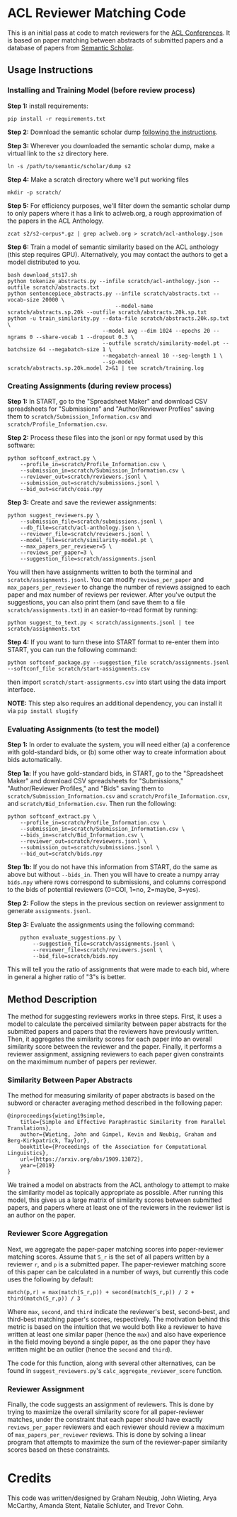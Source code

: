 # ACL Reviewer Matching Code

This is an initial pass at code to match reviewers for the [ACL Conferences](http://aclweb.org).
It is based on paper matching between abstracts of submitted papers and a database of papers from
[Semantic Scholar](https://www.semanticscholar.org).

## Usage Instructions

### Installing and Training Model (before review process)

**Step 1:** install requirements:

    pip install -r requirements.txt
    
**Step 2:** Download the semantic scholar dump
[following the instructions](http://api.semanticscholar.org/corpus/download/).

**Step 3:** Wherever you downloaded the semantic scholar dump, make a virtual link to the `s2` directory here.

    ln -s /path/to/semantic/scholar/dump s2

**Step 4:** Make a scratch directory where we'll put working files

    mkdir -p scratch/
    
**Step 5:** For efficiency purposes, we'll filter down the semantic scholar dump to only papers where it has a link to
aclweb.org, a rough approximation of the papers in the ACL Anthology.

    zcat s2/s2-corpus*.gz | grep aclweb.org > scratch/acl-anthology.json

**Step 6:** Train a model of semantic similarity based on the ACL anthology (this step requires GPU). Alternatively,
you may contact the authors to get a model distributed to you.

    bash download_sts17.sh
    python tokenize_abstracts.py --infile scratch/acl-anthology.json --outfile scratch/abstracts.txt
    python sentencepiece_abstracts.py --infile scratch/abstracts.txt --vocab-size 20000 \
                                      --model-name scratch/abstracts.sp.20k --outfile scratch/abstracts.20k.sp.txt 
    python -u train_similarity.py --data-file scratch/abstracts.20k.sp.txt \
                                  --model avg --dim 1024 --epochs 20 --ngrams 0 --share-vocab 1 --dropout 0.3 \
                                  --outfile scratch/similarity-model.pt --batchsize 64 --megabatch-size 1 \
                                  --megabatch-anneal 10 --seg-length 1 \
                                  --sp-model scratch/abstracts.sp.20k.model 2>&1 | tee scratch/training.log

### Creating Assignments (during review process)

**Step 1:** In START, go to the "Spreadsheet Maker" and download CSV spreadsheets for "Submissions"
and "Author/Reviewer Profiles" saving them to `scratch/Submission_Information.csv` and
`scratch/Profile_Information.csv`.

**Step 2:** Process these files into the jsonl or npy format used by this software:

    python softconf_extract.py \
        --profile_in=scratch/Profile_Information.csv \
        --submission_in=scratch/Submission_Information.csv \
        --reviewer_out=scratch/reviewers.jsonl \
        --submission_out=scratch/submissions.jsonl \
        --bid_out=scratch/cois.npy

**Step 3:** Create and save the reviewer assignments:

    python suggest_reviewers.py \
        --submission_file=scratch/submissions.jsonl \
        --db_file=scratch/acl-anthology.json \
        --reviewer_file=scratch/reviewers.jsonl \
        --model_file=scratch/similarity-model.pt \
        --max_papers_per_reviewer=5 \
        --reviews_per_paper=3 \
        --suggestion_file=scratch/assignments.jsonl

You will then have assignments written to both the terminal and `scratch/assignments.jsonl`. You can modify
`reviews_per_paper` and `max_papers_per_reviewer` to change the number of reviews assigned to each paper and max number
of reviews per reviewer. After you've output the suggestions, you can also print them (and save them to a file
`scratch/assignments.txt`) in an easier-to-read format by running:

    python suggest_to_text.py < scratch/assignments.jsonl | tee scratch/assignments.txt
    
**Step 4:** If you want to turn these into START format to re-enter them into START, you can run the following
command:

    python softconf_package.py --suggestion_file scratch/assignments.jsonl --softconf_file scratch/start-assignments.csv
    
then import `scratch/start-assignments.csv` into start using the data import interface.

**NOTE:** This step also requires an additional dependency, you can install it via `pip install slugify`

### Evaluating Assignments (to test the model)

**Step 1:** In order to evaluate the system, you will need either (a) a conference with gold-standard bids, or (b)
some other way to create information about bids automatically.

**Step 1a:** If you have gold-standard bids, in START, go to the "Spreadsheet Maker" and download CSV spreadsheets for
"Submissions," "Author/Reviewer Profiles," and "Bids" saving them to `scratch/Submission_Information.csv` and
`scratch/Profile_Information.csv`, and `scratch/Bid_Information.csv`. Then run the following:

    python softconf_extract.py \
        --profile_in=scratch/Profile_Information.csv \
        --submission_in=scratch/Submission_Information.csv \
        --bids_in=scratch/Bid_Information.csv \
        --reviewer_out=scratch/reviewers.jsonl \
        --submission_out=scratch/submissions.jsonl \
        --bid_out=scratch/bids.npy
        
**Step 1b:** If you do not have this information from START, do the same as above but without `--bids_in`. Then you
will have to create a numpy array `bids.npy` where rows correspond to submissions, and columns correspond to the bids
of potential reviewers (0=COI, 1=no, 2=maybe, 3=yes).

**Step 2:** Follow the steps in the previous section on reviewer assignment to generate `assignments.jsonl`.

**Step 3:** Evaluate the assignments using the following command:

        python evaluate_suggestions.py \
            --suggestion_file=scratch/assignments.jsonl \
            --reviewer_file=scratch/reviewers.jsonl \
            --bid_file=scratch/bids.npy

This will tell you the ratio of assignments that were made to each bid, where in general a higher ratio of "3"s is
better.

## Method Description

The method for suggesting reviewers works in three steps. First, it uses a model to calculate the perceived similarity
between paper abstracts for the submitted papers and papers that the reviewers have previously written. Then, it
aggregates the similarity scores for each paper into an overall similarity score between the reviewer and the paper.
Finally, it performs a reviewer assignment, assigning reviewers to each paper given constraints on the maximimum number
of papers per reviewer.

### Similarity Between Paper Abstracts

The method for measuring similarity of paper abstracts is based on the subword or character averaging method described
in the following paper:

    @inproceedings{wieting19simple,
        title={Simple and Effective Paraphrastic Similarity from Parallel Translations},
        author={Wieting, John and Gimpel, Kevin and Neubig, Graham and Berg-Kirkpatrick, Taylor},
        booktitle={Proceedings of the Association for Computational Linguistics},
        url={https://arxiv.org/abs/1909.13872},
        year={2019}
    }

We trained a model on abstracts from the ACL anthology to attempt to make the similarity model as topically appropriate
as possible. After running this model, this gives us a large matrix of similarity scores between submitted papers, and
papers where at least one of the reviewers in the reviewer list is an author on the paper.

### Reviewer Score Aggregation

Next, we aggregate the paper-paper matching scores into paper-reviewer matching scores. Assume that `S_r` is the set of
all papers written by a reviewer `r`, and `p` is a submitted paper. The paper-reviewer matching score of this paper
can be calculated in a number of ways, but currently this code uses the following by default:

    match(p,r) = max(match(S_r,p)) + second(match(S_r,p)) / 2 + third(match(S_r,p)) / 3

Where `max`, `second`, and `third` indicate the reviewer's best, second-best, and third-best matching paper's scores,
respectively. The motivation behind this metric is based on the intuition that we would both like a reviewer to have
written at least one similar paper (hence the `max`) and also have experience in the field moving beyond a single paper,
as the one paper they have written might be an outlier (hence the `second` and `third`).

The code for this function, along with several other alternatives, can be found in `suggest_reviewers.py`'s 
`calc_aggregate_reviewer_score` function.

### Reviewer Assignment

Finally, the code suggests an assignment of reviewers. This is done by trying to maximize the overall similarity score
for all paper-reviewer matches, under the constraint that each paper should have exactly `reviews_per_paper` reviewers
and each reviewer should review a maximum of `max_papers_per_reviewer` reviews. This is done by solving a linear program
that attempts to maximize the sum of the reviewer-paper similarity scores based on these constraints.

# Credits

This code was written/designed by Graham Neubig, John Wieting, Arya McCarthy, Amanda Stent, Natalie Schluter, and Trevor Cohn.

